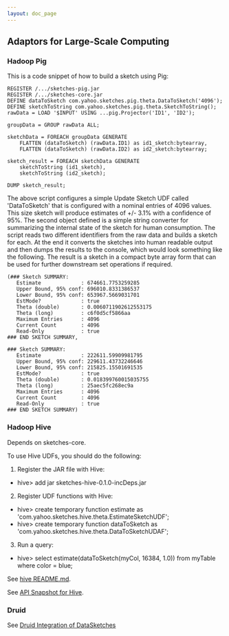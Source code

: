 ```yaml
---
layout: doc_page
---
```


## Adaptors for Large-Scale Computing

### Hadoop Pig

This is a code snippet of how to build a sketch using Pig:

    REGISTER /.../sketches-pig.jar
    REGISTER /.../sketches-core.jar
    DEFINE dataToSketch com.yahoo.sketches.pig.theta.DataToSketch('4096');
    DEFINE sketchToString com.yahoo.sketches.pig.theta.SketchToString();
    rawData = LOAD '$INPUT' USING ...pig.Projector('ID1', 'ID2');
    
    groupData = GROUP rawData ALL;
    
    sketchData = FOREACH groupData GENERATE
        FLATTEN (dataToSketch) (rawData.ID1) as id1_sketch:bytearray,
        FLATTEN (dataToSketch) (rawData.ID2) as id2_sketch:bytearray;
    
    sketch_result = FOREACH sketchData GENERATE
        sketchToString (id1_sketch),
        sketchToString (id2_sketch);
    
    DUMP sketch_result;

The above script configures a simple Update Sketch UDF called 'DataToSketch' that is configured with a nominal entries of 4096 values. This size sketch will produce estimates of +/- 3.1% with a confidence of 95%. 
The second object defined is a simple string converter for summarizing the internal state of the sketch for human consumption. 
The script reads two different identifiers from the raw data and builds a sketch for each.  At the end it converts the sketches into human readable output and then dumps the results to the console, 
which would look something like the following.  The result is a sketch in a compact byte array form that can be used for further downstream set operations if required.

    (### Sketch SUMMARY: 
       Estimate             : 674661.7753259285
       Upper Bound, 95% conf: 696010.8331386537
       Lower Bound, 95% conf: 653967.5669031701
       EstMode?             : true
       Theta (double)       : 0.0060711902612553175
       Theta (long)         : c6f0d5cf5866aa
       Maximum Entries      : 4096
       Current Count        : 4096
       Read-Only            : true
    ### END SKETCH SUMMARY,
    
    ### Sketch SUMMARY: 
       Estimate             : 222611.59909981795
       Upper Bound, 95% conf: 229611.43732246646
       Lower Bound, 95% conf: 215825.15501691535
       EstMode?             : true
       Theta (double)       : 0.018399760015035755
       Theta (long)         : 25aec5fc268ec9a
       Maximum Entries      : 4096
       Current Count        : 4096
       Read-Only            : true
    ### END SKETCH SUMMARY)

### Hadoop Hive

Depends on sketches-core.

To use Hive UDFs, you should do the following:

1. Register the JAR file with Hive: 
  * hive> add jar sketches-hive-0.1.0-incDeps.jar
2. Register UDF functions with Hive:
  * hive> create temporary function estimate as 'com.yahoo.sketches.hive.theta.EstimateSketchUDF';
  * hive> create temporary function dataToSketch as 'com.yahoo.sketches.hive.theta.DataToSketchUDAF';
3. Run a query: 
  * hive> select estimate(dataToSketch(myCol, 16384, 1.0)) from myTable where color = blue;
  
See <a href="{{site.hive_readme}}">hive README.md</a>.

See <a href="{{site.hive_api_snapshot}}">API Snapshot for Hive</a>.

### Druid
See <a href="{{site.druid_datasketches}}">Druid Integration of DataSketches</a>
